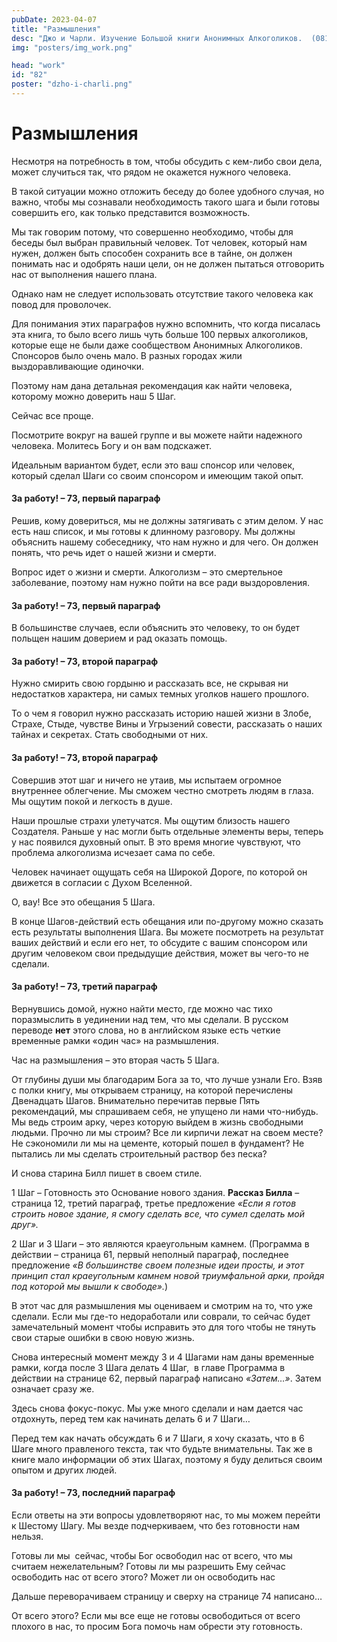 ```yaml
---
pubDate: 2023-04-07
title: "Размышления"
desc: "Джо и Чарли. Изучение Большой книги Анонимных Алкоголиков.  (081)"
img: "posters/img_work.png"

head: "work"
id: "82"
poster: "dzho-i-charli.png"
---
```


# Размышления

Несмотря на потребность в том, чтобы обсудить с кем-либо свои дела, может случиться так, что рядом не окажется нужного человека.

В такой ситуации можно отложить беседу до более удобного случая, но важно, чтобы мы сознавали необходимость такого шага и были готовы совершить его, как только представится возможность.

Мы так говорим потому, что совершенно необходимо, чтобы для беседы был выбран правильный человек. Тот человек, который нам нужен, должен быть способен сохранить все в тайне, он должен понимать нас и одобрять наши цели, он не должен пытаться отговорить нас от выполнения нашего плана.

Однако нам не следует использовать отсутствие такого человека как повод для проволочек.

Для понимания этих параграфов нужно вспомнить, что когда писалась эта книга, то было всего лишь чуть больше 100 первых алкоголиков, которые еще не были даже сообществом Анонимных Алкоголиков. Спонсоров было очень мало. В разных городах жили выздоравливающие одиночки.

Поэтому нам дана детальная рекомендация как найти человека, которому можно доверить наш 5 Шаг.

Сейчас все проще.

Посмотрите вокруг на вашей группе и вы можете найти надежного человека. Молитесь Богу и он вам подскажет.

Идеальным вариантом будет, если это ваш спонсор или человек, который сделал Шаги со своим спонсором и имеющим такой опыт.

#### За работу! – 73, первый параграф

Решив, кому довериться, мы не должны затягивать с этим делом. У нас есть наш список, и мы готовы к длинному разговору. Мы должны объяснить нашему собеседнику, что нам нужно и для чего. Он должен понять, что речь идет о нашей жизни и смерти.

Вопрос идет о жизни и смерти. Алкоголизм – это смертельное заболевание, поэтому нам нужно пойти на все ради выздоровления.

#### За работу! – 73, первый параграф

В большинстве случаев, если объяснить это человеку, то он будет польщен нашим доверием и рад оказать помощь.

#### За работу! – 73, второй параграф

Нужно смирить свою гордыню и рассказать все, не скрывая ни недостатков характера, ни самых темных уголков нашего прошлого.

То о чем я говорил нужно рассказать историю нашей жизни в Злобе, Страхе, Стыде, чувстве Вины и Угрызений совести, рассказать о наших тайнах и секретах. Стать свободными от них.

#### За работу! – 73, второй параграф

Совершив этот шаг и ничего не утаив, мы испытаем огромное внутреннее облегчение. Мы сможем честно смотреть людям в глаза. Мы ощутим покой и легкость в душе.

Наши прошлые страхи улетучатся. Мы ощутим близость нашего Создателя. Раньше у нас могли быть отдельные элементы веры, теперь у нас появился духовный опыт. В это время многие чувствуют, что проблема алкоголизма исчезает сама по себе.

Человек начинает ощущать себя на Широкой Дороге, по которой он движется в согласии с Духом Вселенной.

О, вау! Все это обещания 5 Шага.

В конце Шагов-действий есть обещания или по-другому можно сказать есть результаты выполнения Шага. Вы можете посмотреть на результат ваших действий и если его нет, то обсудите с вашим спонсором или другим человеком свои предыдущие действия, может вы чего-то не сделали.

#### За работу! – 73, третий параграф

Вернувшись домой, нужно найти место, где можно час тихо поразмыслить в уединении над тем, что мы сделали.
В русском переводе **нет** этого слова, но в английском языке есть четкие временные рамки «один час» на размышления.

Час на размышления – это вторая часть 5 Шага.

От глубины души мы благодарим Бога за то, что лучше узнали Его. Взяв с полки книгу, мы открываем страницу, на которой перечислены Двенадцать Шагов. Внимательно перечитав первые Пять рекомендаций, мы спрашиваем себя, не упущено ли нами что-нибудь. Мы ведь строим арку, через которую выйдем в жизнь свободными людьми. Прочно ли мы строим? Все ли кирпичи лежат на своем месте? Не сэкономили ли мы на цементе, который пошел в фундамент? Не пытались ли мы сделать строительный раствор без песка?

И снова старина Билл пишет в своем стиле.

1 Шаг – Готовность это Основание нового здания. **Рассказ Билла** – страница 12, третий параграф, третье предложение _«Если я готов строить новое здание, я смогу сделать все, что сумел сделать мой друг»._

2 Шаг и 3 Шаги – это являются краеугольным камнем. (Программа в действии – страница 61, первый неполный параграф, последнее предложение _«В большинстве своем полезные идеи просты, и этот принцип стал краеугольным камнем новой триумфальной арки, пройдя под которой мы вышли к свободе»._)

В этот час для размышления мы оцениваем и смотрим на то, что уже сделали. Если мы где-то недоработали или соврали, то сейчас будет замечательный момент чтобы исправить это для того чтобы не тянуть свои старые ошибки в свою новую жизнь.

Снова интересный момент между 3 и 4 Шагами нам даны временные рамки, когда после 3 Шага делать 4 Шаг,  в главе Программа в действии на странице 62, первый параграф написано _«Затем…»_. Затем означает сразу же.

Здесь снова фокус-покус. Мы уже много сделали и нам дается час отдохнуть, перед тем как начинать делать 6 и 7 Шаги…

Перед тем как начать обсуждать 6 и 7 Шаги, я хочу сказать, что в 6 Шаге много правленого текста, так что будьте внимательны. Так же в книге мало информации об этих Шагах, поэтому я буду делиться своим опытом и других людей.

#### За работу! – 73, последний параграф

Если ответы на эти вопросы удовлетворяют нас, то мы можем перейти к Шестому Шагу. Мы везде подчеркиваем, что без готовности нам нельзя.

Готовы ли мы  сейчас, чтобы Бог освободил нас от всего, что мы считаем нежелательным? Готовы ли мы разрешить Ему сейчас освободить нас от всего этого? Может ли он освободить нас

Дальше переворачиваем страницу и сверху на странице 74 написано…

От всего этого? Если мы все еще не готовы освободиться от всего плохого в нас, то просим Бога помочь нам обрести эту готовность.
